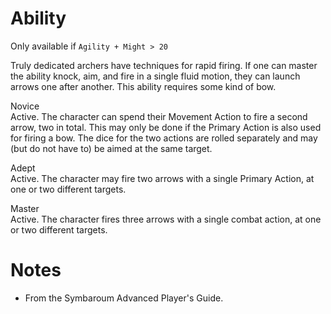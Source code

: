 # Ability
Only available if `Agility + Might > 20`

Truly dedicated archers have techniques for rapid firing. If one can master the ability knock, aim, and fire in a single fluid motion, they can launch arrows one after another. This ability requires some kind of bow.

Novice<br>Active. The character can spend their Movement Action to fire a second arrow, two in total. This may only be done if the Primary Action is also used for firing a bow. The dice for the two actions are rolled separately and may (but do not have to) be aimed at the same target.

Adept<br>Active. The character may fire two arrows with a single Primary Action, at one or two different targets.

Master<br>Active. The character fires three arrows with a single combat action, at one or two different targets.
# Notes
* From the Symbaroum Advanced Player's Guide.